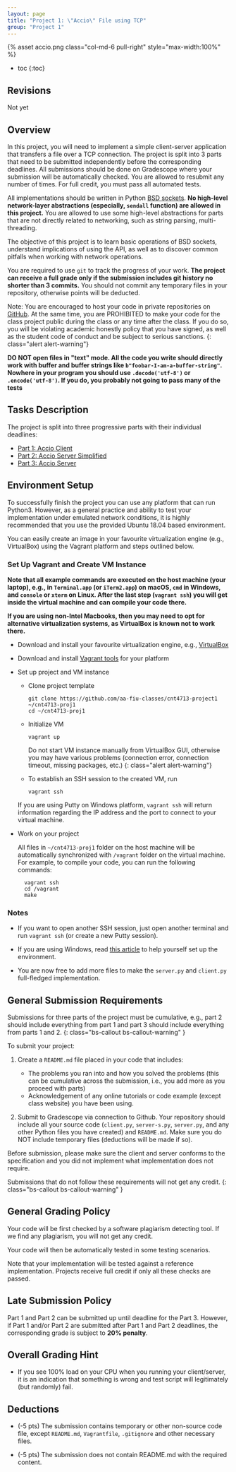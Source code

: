 ```yaml
---
layout: page
title: "Project 1: \"Accio\" File using TCP"
group: "Project 1"
---
```


{% asset accio.png class="col-md-6 pull-right" style="max-width:100%" %}

* toc
{:toc}

## Revisions

Not yet

## Overview

In this project, you will need to implement a simple client-server application that transfers a file over a TCP connection.
The project is split into 3 parts that need to be submitted independently before the corresponding deadlines.
All submissions should be done on Gradescope where your submission will be automatically checked.
You are allowed to resubmit any number of times.
For full credit, you must pass all automated tests.

All implementations should be written in Python [BSD sockets](http://en.wikipedia.org/wiki/Berkeley_sockets).
**No high-level network-layer abstractions (especially, `sendall` function) are allowed in this project.**
You are allowed to use some high-level abstractions for parts that are not directly related to networking, such as string parsing, multi-threading.

The objective of this project is to learn basic operations of BSD sockets, understand implications of using the API, as well as to discover common pitfalls when working with network operations.

You are required to use `git` to track the progress of your work. **The project can receive a full grade only if the submission includes git history no shorter than 3 commits.**
You should not commit any temporary files in your repository, otherwise points will be deducted.

Note: You are encouraged to host your code in private repositories on [GitHub](https://github.com/).  At the same time, you are PROHIBITED to make your code for the class project public during the class or any time after the class.  If you do so, you will be violating academic honestly policy that you have signed, as well as the student code of conduct and be subject to serious sanctions.
{: class="alert alert-warning"}

**DO NOT open files in "text" mode.  All the code you write should directly work with buffer and buffer strings like `b"foobar-I-am-a-buffer-string"`.  Nowhere in your program you should use `.decode('utf-8')` or `.encode('utf-8')`. If you do, you probably not going to pass many of the tests**

## Tasks Description

The project is split into three progressive parts with their individual deadlines:

- [Part 1: Accio Client](project-1-accio-client.html)
- [Part 2: Accio Server Simplified](project-1-accio-server-simplified.html)
- [Part 3: Accio Server](project-1-accio-server.html)

## Environment Setup

To successfully finish the project you can use any platform that can run Python3.  However, as a general practice and ability to test your implementation under emulated network conditions, it is highly recommended that you use the provided Ubuntu 18.04 based environment.

You can easily create an image in your favourite virtualization engine (e.g., VirtualBox) using the Vagrant platform and steps outlined below.

### Set Up Vagrant and Create VM Instance

**Note that all example commands are executed on the host machine (your laptop), e.g., in `Terminal.app` (or `iTerm2.app`) on macOS, `cmd` in Windows, and `console` or `xterm` on Linux.  After the last step (`vagrant ssh`) you will get inside the virtual machine and can compile your code there.**

**If you are using non-Intel Macbooks, then you may need to opt for alternative virtualization systems, as VirtualBox is known not to work there.**

- Download and install your favourite virtualization engine, e.g., [VirtualBox](https://www.virtualbox.org/wiki/Downloads)

- Download and install [Vagrant tools](https://www.vagrantup.com/downloads.html) for your platform

- Set up project and VM instance

  * Clone project template

        git clone https://github.com/aa-fiu-classes/cnt4713-project1 ~/cnt4713-proj1
        cd ~/cnt4713-proj1

  * Initialize VM

        vagrant up

    Do not start VM instance manually from VirtualBox GUI, otherwise you may have various problems (connection error, connection timeout, missing packages, etc.)
    {: class="alert alert-warning"}

  * To establish an SSH session to the created VM, run

        vagrant ssh

  If you are using Putty on Windows platform, `vagrant ssh` will return information regarding the IP address and the port to connect to your virtual machine.

- Work on your project

  All files in `~/cnt4713-proj1` folder on the host machine will be automatically synchronized with `/vagrant` folder on the virtual machine.  For example, to compile your code, you can run the following commands:

        vagrant ssh
        cd /vagrant
        make

### Notes

* If you want to open another SSH session, just open another terminal and run `vagrant ssh` (or create a new Putty session).

* If you are using Windows, read [this article](http://www.sitepoint.com/getting-started-vagrant-windows/) to help yourself set up the environment.

* You are now free to add more files to make the `server.py` and `client.py` full-fledged implementation.

## General Submission Requirements

Submissions for three parts of the project must be cumulative, e.g., part 2 should include everything from part 1 and part 3 should include everything from parts 1 and 2.
{: class="bs-callout bs-callout-warning" }

To submit your project:

1. Create a `README.md` file placed in your code that includes:

    * The problems you ran into and how you solved the problems (this can be cumulative across the submission, i.e., you add more as you proceed with parts)
    * Acknowledgement of any online tutorials or code example (except class website) you have been using.

2. Submit to Gradescope via connection to Github. Your repository should include all your source code (`client.py`, `server-s.py`, `server.py`, and any other Python files you have created) and `README.md`. Make sure you do NOT include temporary files (deductions will be made if so).

Before submission, please make sure the client and server conforms to the specification and you did not implement what implementation does not require.

Submissions that do not follow these requirements will not get any credit.
{: class="bs-callout bs-callout-warning" }

## General Grading Policy

Your code will be first checked by a software plagiarism detecting tool.
If we find any plagiarism, you will not get any credit.

Your code will then be automatically tested in some testing scenarios.

Note that your implementation will be tested against a reference implementation. Projects receive full credit if only all these checks are passed.

## Late Submission Policy

Part 1 and Part 2 can be submitted up until deadline for the Part 3.
However, if Part 1 and/or Part 2 are submitted after Part 1 and Part 2 deadlines, the corresponding grade is subject to **20% penalty**.

## Overall Grading Hint

- If you see 100% load on your CPU when you running your client/server, it is an indication that something is wrong and test script will legitimately (but randomly) fail.

## Deductions

- (-5 pts) The submission contains temporary or other non-source code file, except `README.md`, `Vagrantfile`, `.gitignore` and other necessary files.

- (-5 pts) The submission does not contain README.md with the required content.
